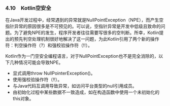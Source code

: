### 4.10　Kotlin空安全

在Java开发过程中，经常遇到的异常就是NullPointException（NPE），而产生空指针异常的原因很多是不可预见的。可以说，空指针异常是开发中低级且致命的问题。为了避免NPE的发生，程序开发者往往需要写很多的空判断。所幸，Kotlin提出的预先判空处理机制很好地解决了这一问题，为此Kotlin引用了两个新的操作符：判空操作符（?）和强校验操作符（!!）。

Kotlin作为一门空安全编程语言，对于NullPointException也不是完全消除的，以下几种情况可能会导致NPE。

+ 显式调用throw NullPointerException()。
+ 使用强校验操作符（!!）。
+ 与Java代码互调用导致异常，如访问平台类型的null引用成员。
+ 由初始化过程中某些数据不一致造成，如在构造函数中使用一个未初始化的 this对象。

